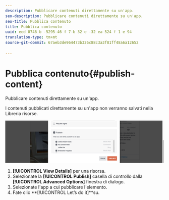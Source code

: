 ```yaml
---
description: Pubblicare contenuti direttamente su un'app.
seo-description: Pubblicare contenuti direttamente su un'app.
seo-title: Pubblica contenuto
title: Pubblica contenuto
uuid: eed 0746 b -5295-46 f 7-b 32 e -32 ea 524 f 1 e 94
translation-type: tm+mt
source-git-commit: 67aeb3de964473b326c88c3a3f81ff48a6a12652

---
```



# Pubblica contenuto{#publish-content}

Pubblicare contenuti direttamente su un'app.

I contenuti pubblicati direttamente su un'app non verranno salvati nella Libreria risorse.

![](assets/DiscoverViewDetailsPublish-1024x272.png)

1. **[!UICONTROL View Details]** per una risorsa.
1. Selezionate la **[!UICONTROL Publish]** casella di controllo dalla **[!UICONTROL Advanced Options]** finestra di dialogo.
1. Selezionate l'app a cui pubblicare l'elemento.
1. Fate clic **[!UICONTROL Let’s do it]**su.
